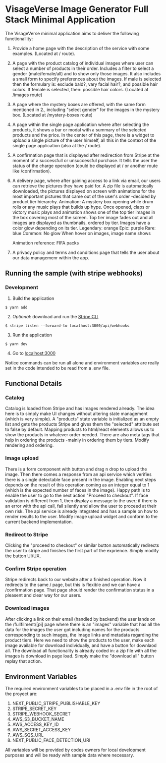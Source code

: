 # VisageVerse Image Generator Full Stack Minimal Application

The VisageVerse minimal application aims to deliver the following functionallity:
1. Provide a home page with the description of the service with some examples. (Located at / route).
2. A page with the product catalog of individual images where user can select a number of products in their order. Includes a filter to select a gender (male/female/all) and to show only those images. It also includes a small form to specify preferences about the images. If male is selected then the formulary is: exclude bald?, vary facial hair?, and possible hair colors. If female is selected, then: possible hair colors. (Located at /images route)
3. A page where the mystery boxes are offered, with the same form mentioned in 2., including "select gender" for the images in the mystery box. (Located at /mystery-boxes route)
4. A page within the single page application where after selecting the products, it shows a bar or modal with a summary of the selected products and the price. In the center of this page, there is a widget to upload a single picture of the user himself, all this in the context of the single page application (also at the / route).
5. A confirmation page that is displayed after redirection from Stripe at the moment of a successfull or unsuccessful purchase. It tells the user the status of the charge operation (could be displayed at / or another route like /confirmation).
6. A delivery page, where after gaining access to a link via email, our users can retrieve the pictures they have paid for. A zip file is automatically downloaded, the pictures displayed on screen with animations for the most important pictures that came out of the user's order -decided by product tier hierarchy.
   Animation:
   A mystery box opening while drum rolls or any music plays that builds up hype.
   Once opened, claps or victory music plays and animation shows one of the top tier images in the box covering most of the screen.
   Top tier image fades out and all images are displayed as thumbnails, ordered by tier.
   Images have a color glow depending on its tier.
   Legendary: orange
   Epic: purple
   Rare: blue
   Common: No glow
   When hover on images, image name shows

   Animation reference: FIFA packs
8. A privacy policy and terms and conditions page that tells the user about our data managemenr within the app.



## Running the sample (with stripe webhooks)

### Development

1. Build the application
~~~shell
$ yarn add
~~~

2. _Optional_: download and run the [Stripe CLI](https://stripe.com/docs/stripe-cli)
~~~shell
$ stripe listen --forward-to localhost:3000/api/webhooks
~~~

3. Run the application
~~~shell
$ yarn dev
~~~

4. Go to [localhost:3000](http://localhost:3000)

Notice commands can be run all alone and environment variables are really set in the code intended to be read from a .env file.


## Functional Details

### Catalog

Catalog is loaded from Stripe and has images rendered already. The idea here is to simply make UI changes without altering state management (which is very simple). A "products" state variable is initialized as an empty list and gets the products Stripe and gives them the "selected" attribute set to false by default. Mapping products to html/react elements allows us to show the products in whatever order needed. There are also meta tags that help in ordering the products -mainly in ordering them by tiers. Modify rendering and ordering.

### Image upload

There is a form component with button and drag n drop to upload the image. Then there comes a response from an api service which verifies there is a single detectable face present in the image. Enabling next steps depends on the result of this operation coming as an integer equal to 1 (which is the expected number of faces in the image). Happy path is to enable the user to go to the next action "Proceed to checkout". If face validation is different from 1, then display a message to the user; if there is an error with the api call, fail silently and allow the user to proceed at their own risk. The api service is already integrated and has a sample on how to render results to the user. Modify image upload widget and conform to the current backend implementation.

### Redirect to Stripe

Clicking the "proceed to checkout" or similar button automatically redirects the user to stripe and finishes the first part of the exprience. Simply modify the button UI/UX.

### Confirm Stripe operation

Stripe redirects back to our website after a finished operation. Now it redirects to the same / page, but this is flexible and we can have a /confirmation page. That page should render the confirmation status in a pleasent and clear way for our users.

### Download images

After clicking a link on their email (handled by backend) the user lands on the /fullfilment/[pi] page where there is an "images" variable that has all the data for the images the user got including names for the products corresponding to such images, the image links and metadata regarding the product tiers. Here we need to show the products to the user, make each image available for download individually, and have a button for downlaod all. The download all functionality is already coded in: a zip file with all the images is download in page load. Simply make the "download all" button replay that action. 

## Environment Variables

The required environment variables to be placed in a .env file in the root of the proyect are:
1. NEXT_PUBLIC_STRIPE_PUBLISHABLE_KEY
2. STRIPE_SECRET_KEY
3. STRIPE_WEBHOOK_SECRET
4. AWS_S3_BUCKET_NAME
5. AWS_ACCESS_KEY_ID
6. AWS_SECRET_ACCESS_KEY
7. AWS_SQS_URL
8. NEXT_PUBLIC_FACE_DETECTION_URI

All variables will be provided by codes owners for local development purposes and will be ready with sample data where necessary.
